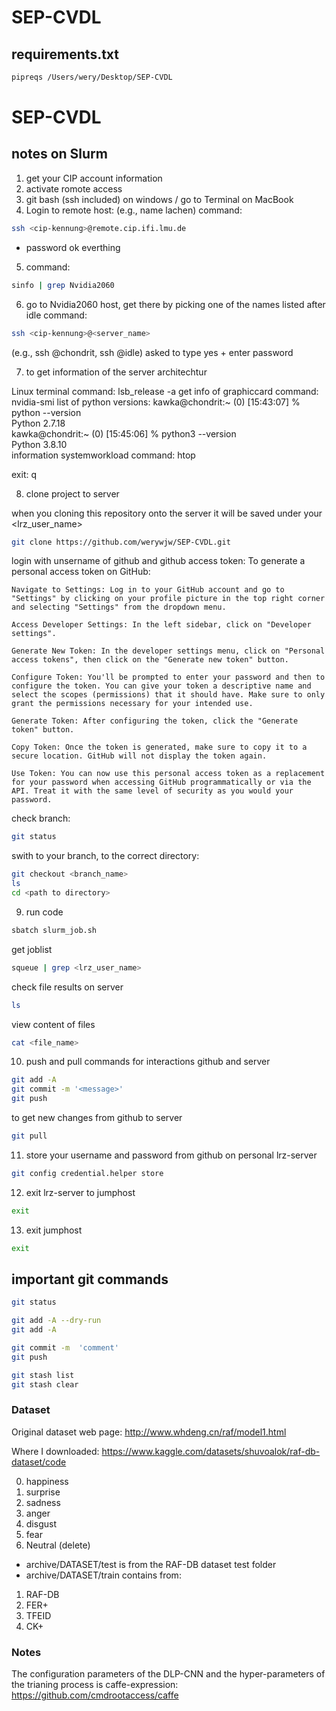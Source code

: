 # SEP-CVDL

## requirements.txt
```bash
pipreqs /Users/wery/Desktop/SEP-CVDL
```
# SEP-CVDL
## notes on Slurm

1. get your CIP account information 
2. activate romote access
3. git bash (ssh included) on windows / go to Terminal on MacBook
4. Login to remote host: (e.g., name lachen) command:
```bash
ssh <cip-kennung>@remote.cip.ifi.lmu.de
```
 + password
ok everthing

5. command:
```bash
sinfo | grep Nvidia2060
```

6. go to Nvidia2060 host, get there by picking one of the names listed after idle 
command: 
```bash
ssh <cip-kennung>@<server_name>
```
(e.g., ssh <cip-kennung>@chondrit, ssh <cip-kennung>@idle) asked to type yes + enter password

7. to get information of the server architechtur

Linux terminal command: lsb_release -a
get info of graphiccard command: nvidia-smi
list of python versions: 
kawka@chondrit:~ (0) [15:43:07] % python --version  
Python 2.7.18  
kawka@chondrit:~ (0) [15:45:06] % python3 --version  
Python 3.8.10  
information systemworkload command: htop 

exit: q

8. clone project to server

when you cloning this repository onto the server it will be saved under your <lrz_user_name>
```bash
git clone https://github.com/werywjw/SEP-CVDL.git
```

login with unsername of github and github access token:
To generate a personal access token on GitHub:

    Navigate to Settings: Log in to your GitHub account and go to "Settings" by clicking on your profile picture in the top right corner and selecting "Settings" from the dropdown menu.

    Access Developer Settings: In the left sidebar, click on "Developer settings".

    Generate New Token: In the developer settings menu, click on "Personal access tokens", then click on the "Generate new token" button.

    Configure Token: You'll be prompted to enter your password and then to configure the token. You can give your token a descriptive name and select the scopes (permissions) that it should have. Make sure to only grant the permissions necessary for your intended use.

    Generate Token: After configuring the token, click the "Generate token" button.

    Copy Token: Once the token is generated, make sure to copy it to a secure location. GitHub will not display the token again.

    Use Token: You can now use this personal access token as a replacement for your password when accessing GitHub programmatically or via the API. Treat it with the same level of security as you would your password.

check branch:
```bash
git status
```

swith to your branch, to the correct directory: 
```bash
git checkout <branch_name>
ls
cd <path to directory>
```

9. run code

```bash
sbatch slurm_job.sh
```

get joblist
```bash
squeue | grep <lrz_user_name>
```

check file results on server
```bash
ls
```

view content of files
```bash
cat <file_name>
```

10. push and pull commands for interactions github and server
```bash
git add -A
git commit -m '<message>'
git push
```
to get new changes from github to server
```bash
git pull
```
11. store your username and password from github on personal lrz-server

```bash
git config credential.helper store
```

12. exit lrz-server to jumphost
```bash
exit
```

13. exit jumphost
```bash
exit
```

## important git commands

```bash
git status

git add -A --dry-run
git add -A

git commit -m  'comment'
git push

git stash list
git stash clear
```

### Dataset

Original dataset web page:
http://www.whdeng.cn/raf/model1.html

Where I downloaded:
https://www.kaggle.com/datasets/shuvoalok/raf-db-dataset/code

0. happiness
1. surprise
2. sadness
3. anger
4. disgust
5. fear
6. Neutral (delete)

- archive/DATASET/test is from the RAF-DB dataset test folder
- archive/DATASET/train contains from: 
1. RAF-DB 
2. FER+ 
3. TFEID 
4. CK+

### Notes

The configuration parameters of the DLP-CNN and the hyper-parameters of the trianing process is caffe-expression: 
https://github.com/cmdrootaccess/caffe
